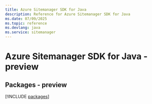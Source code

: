 ```yaml
---
title: Azure Sitemanager SDK for Java
description: Reference for Azure Sitemanager SDK for Java
ms.date: 07/09/2025
ms.topic: reference
ms.devlang: java
ms.service: sitemanager
---
```

# Azure Sitemanager SDK for Java - preview
## Packages - preview
[!INCLUDE [packages](sitemanager-index.md)]
